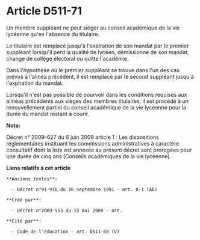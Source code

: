 # Article D511-71

Un membre suppléant ne peut siéger au conseil académique de la vie lycéenne qu'en l'absence du titulaire.

Le titulaire est remplacé jusqu'à l'expiration de son mandat par le premier suppléant lorsqu'il perd la qualité de lycéen,
démissionne de son mandat, change de collège électoral ou quitte l'académie.

Dans l'hypothèse où le premier suppléant se trouve dans l'un des cas prévus à l'alinéa précédent, il est remplacé par le
second suppléant jusqu'à l'expiration du mandat.

Lorsqu'il n'est pas possible de pourvoir dans les conditions requises aux alinéas précédents aux sièges des membres
titulaires, il est procédé à un renouvellement partiel du conseil académique de la vie lycéenne pour la durée du mandat
restant à courir.

**Nota:**

Décret n° 2009-627 du 6 juin 2009 article 1 : Les dispositions réglementaires instituant les commissions administratives à
caractère consultatif dont la liste est annexée au présent décret sont prorogées pour une durée de cinq ans (Conseils
académiques de la vie lycéenne).

**Liens relatifs à cet article**

	**Anciens textes**:

	  - Décret n°91-916 du 16 septembre 1991 - art. 8-1 (Ab)

	**Créé par**:

	  - Décret n°2009-553 du 15 mai 2009 - art.

	**Cité par**:

	  - Code de l'éducation - art. D511-68 (V)
